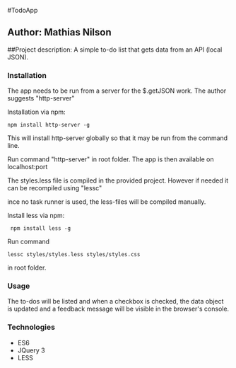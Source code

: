 #TodoApp
## Author: Mathias Nilson

##Project description:
    A simple to-do list that gets data from an API (local JSON).

### Installation
The app needs to be run from a server for the $.getJSON work.
The author suggests "http-server"
    
Installation via npm:

    npm install http-server -g
    
This will install http-server globally so that it may be run from the command line.

Run command "http-server" in root folder.
The app is then available on localhost:port

The styles.less file is compiled in the provided project. However if needed it can be recompiled using "lessc"

ince no task runner is used, the less-files will be compiled manually.

Install less via npm:
     
     npm install less -g

Run command 
     
    lessc styles/styles.less styles/styles.css 
    
in root folder.

### Usage
The to-dos will be listed and when a checkbox is checked, the data object is updated and a feedback message will be visible in the browser's console.


### Technologies

- ES6
- JQuery 3
- LESS
